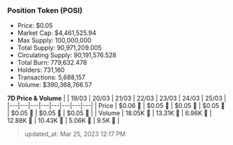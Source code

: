 
  ### Position Token (POSI)
  - Price: $0.05
  - Market Cap: $4,461,525.94
  - Max Supply: 100,000,000
  - Total Supply: 90,971,209.005
  - Circulating Supply: 90,191,576.528
  - Total Burn: 779,632.478
  - Holders: 731,160
  - Transactions: 5,688,157
  - Volume: $390,368,766.57

  **7D Price & Volume**
  | | 19&#x2F;03 | 20&#x2F;03 | 21&#x2F;03 | 22&#x2F;03 | 23&#x2F;03 | 24&#x2F;03 | 25&#x2F;03 |
  |---|---|---|---|---|---|---|---|
  | Price | $0.06 🚀 | $0.05 🔻 | $0.05 🔻 | $0.05 🔻 | $0.05 🔻 | $0.05 🔻 | $0.05 🚀 |
  | Volume | 18.05K 🚀 | 13.31K 🔻 | 6.96K 🔻 | 12.88K 🚀 | 10.43K 🔻 | 5.06K 🔻 | 9.5K 🚀 |

  > updated_at: Mar 25, 2023 12:17 PM
